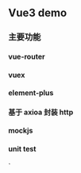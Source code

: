 ## Vue3 demo

### 主要功能

#### vue-router
#### vuex
#### element-plus
#### 基于 axioa 封装 http 
#### mockjs
#### unit test
  
`